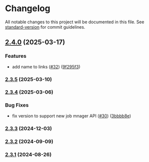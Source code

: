 # Changelog

All notable changes to this project will be documented in this file. See [standard-version](https://github.com/conventional-changelog/standard-version) for commit guidelines.

## [2.4.0](https://github.com/MapColonies/job-syncer/compare/v2.3.5...v2.4.0) (2025-03-17)


### Features

* add name to links ([#32](https://github.com/MapColonies/job-syncer/issues/32)) ([9f295f3](https://github.com/MapColonies/job-syncer/commit/9f295f35c88b7920c9276dc730b76e54cf3f732c))

### [2.3.5](https://github.com/MapColonies/job-syncer/compare/v2.3.4...v2.3.5) (2025-03-10)

### [2.3.4](https://github.com/MapColonies/job-syncer/compare/v2.3.3...v2.3.4) (2025-03-06)


### Bug Fixes

* fix version to support new job mnager API ([#30](https://github.com/MapColonies/job-syncer/issues/30)) ([3bbbb8e](https://github.com/MapColonies/job-syncer/commit/3bbbb8ea9d65bc7de174659f75eec65dd8c23b78))

### [2.3.3](https://github.com/MapColonies/job-syncer/compare/v2.3.2...v2.3.3) (2024-12-03)

### [2.3.2](https://github.com/MapColonies/job-syncer/compare/v2.3.1...v2.3.2) (2024-09-09)

### [2.3.1](https://github.com/MapColonies/job-syncer/compare/v2.3.0...v2.3.1) (2024-08-26)
